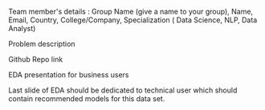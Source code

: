 Team member's details : Group Name (give a name to your group), Name, Email, Country, College/Company, Specialization ( Data Science, NLP, Data Analyst)

Problem description

Github Repo link

EDA presentation for business users

Last slide of EDA should be dedicated to technical user which should contain recommended models for this data set.
